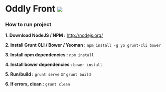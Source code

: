 Oddly Front ![](https://travis-ci.org/unexceptednavyshower/oddly-front.svg)
===========


### How to run project

**1. Download NodeJS / NPM :** http://nodejs.org/

**2. Install Grunt CLI / Bower / Yeoman :** `npm install -g yo grunt-cli bower`

**3. Install npm dependencies :** `npm install`

**4. Install bower dependencies :** `bower install`

**5. Run/build :** `grunt serve` or `grunt build`

**6. If errors, clean :** `grunt clean`
